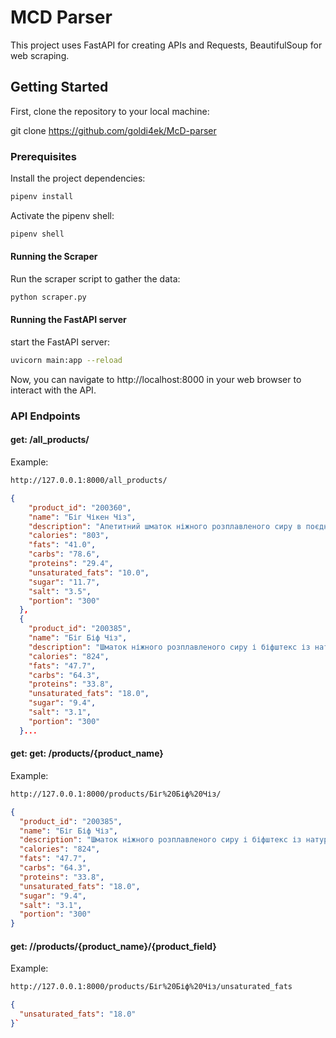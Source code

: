# MCD Parser

This project uses FastAPI for creating APIs and Requests, BeautifulSoup for web scraping.

## Getting Started

First, clone the repository to your local machine:

git clone <https://github.com/goldi4ek/McD-parser>

### Prerequisites

Install the project dependencies:

```sh
pipenv install
```

Activate the pipenv shell:

```sh
pipenv shell
```

#### Running the Scraper

Run the scraper script to gather the data:

```sh
python scraper.py
```

#### Running the FastAPI server

start the FastAPI server:

```sh
uvicorn main:app --reload
```

Now, you can navigate to http://localhost:8000 in your web browser to interact with the API.

### API Endpoints

#### get: /all_products/

Example:

```sh
http://127.0.0.1:8000/all_products/
```

```json
{
    "product_id": "200360",
    "name": "Біг Чікен Чіз",
    "description": "Апетитний шматок ніжного розплавленого сиру в поєднанні із соковитою курочкою… А ще салат, смажена цибулька, медово-гірчичний соус — і все це в запашній булочці, присипаній білим і чорним кунжутом.",
    "calories": "803",
    "fats": "41.0",
    "carbs": "78.6",
    "proteins": "29.4",
    "unsaturated_fats": "10.0",
    "sugar": "11.7",
    "salt": "3.5",
    "portion": "300"
  },
  {
    "product_id": "200385",
    "name": "Біг Біф Чіз",
    "description": "Шматок ніжного розплавленого сиру і біфштекс із натуральної яловичини… Салат, смажена цибулька, нова булочка з чорним і білим кунжутом під особливим сирно-цибулевим соусом.",
    "calories": "824",
    "fats": "47.7",
    "carbs": "64.3",
    "proteins": "33.8",
    "unsaturated_fats": "18.0",
    "sugar": "9.4",
    "salt": "3.1",
    "portion": "300"
  }...
```

#### get: get: /products/{product_name}

Example:

```sh
http://127.0.0.1:8000/products/Біг%20Біф%20Чіз/
```

```json
{
  "product_id": "200385",
  "name": "Біг Біф Чіз",
  "description": "Шматок ніжного розплавленого сиру і біфштекс із натуральної яловичини… Салат, смажена цибулька, нова булочка з чорним і білим кунжутом під особливим сирно-цибулевим соусом.",
  "calories": "824",
  "fats": "47.7",
  "carbs": "64.3",
  "proteins": "33.8",
  "unsaturated_fats": "18.0",
  "sugar": "9.4",
  "salt": "3.1",
  "portion": "300"
}
```

#### get: //products/{product_name}/{product_field}

Example:

```sh
http://127.0.0.1:8000/products/Біг%20Біф%20Чіз/unsaturated_fats
```

```json
{
  "unsaturated_fats": "18.0"
}`
```
